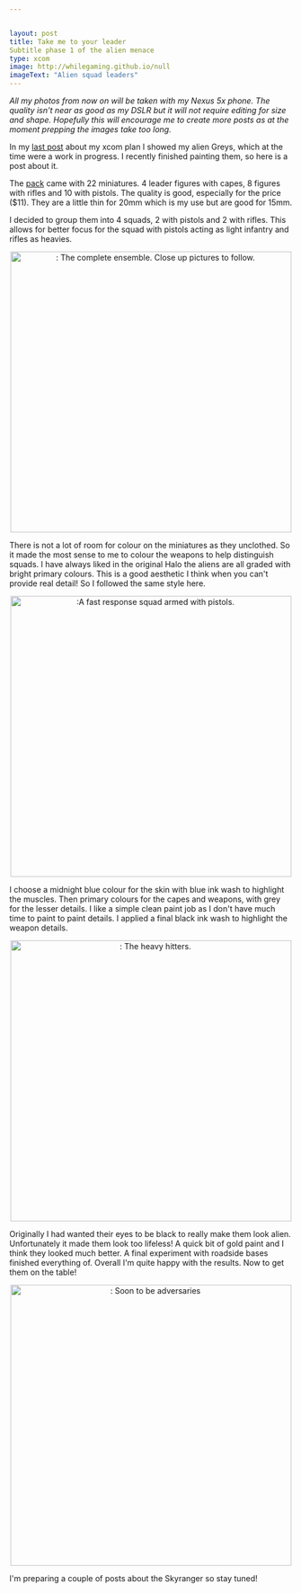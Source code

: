 ```yaml
---


layout: post
title: Take me to your leader
Subtitle phase 1 of the alien menace
type: xcom
image: http://whilegaming.github.io/null
imageText: "Alien squad leaders"
---
```

*All my photos from now on will be taken with my Nexus 5x phone. The
quality isn't near as good as my DSLR but it will not require editing for
size and shape. Hopefully this will encourage me to create more posts as at
the moment prepping the images take too long.*

In my [last post](http://whilegaming.github.io/2016-01-28-invasion) about my xcom plan I showed my alien Greys, which at
the time were a work in progress. I recently finished painting them, so
here is a post about it.

The [pack](http://www.rebelminis.com/15algrar.html) came with 22 miniatures. 4 leader figures with capes, 8
figures with rifles and 10 with pistols. The quality is good, especially
for the price ($11). They are a little thin for 20mm which is my use but
are good for 15mm.

I decided to group them into 4 squads, 2 with pistols and 2 with rifles.
This allows for better focus for the squad with pistols acting as light
infantry and rifles as heavies.

<p align="center">
<a href="http://whilegaming.github.io/null"><img src="http://whilegaming.github.io/null" alt=": The complete ensemble. Close up pictures to follow." width="500"></a>
</p>

There is not a lot of room for colour on the miniatures as they unclothed.
So it made the most sense to me to colour the weapons to help distinguish
squads. I have always liked in the original Halo the aliens are all graded
with bright primary colours. This is a good aesthetic I think when you
can't provide real detail! So I followed the same style here.

<p align="center">
<a href="http://whilegaming.github.io/img/pistols.JPG"><img src="http://whilegaming.github.io/img/pistols.JPG" alt=":A fast response squad armed with pistols." width="500"></a>
</p>

I choose a midnight blue colour for the skin with blue ink wash to
highlight the muscles. Then primary colours for the capes and weapons, with
grey for the lesser details. I like a simple clean paint job as I don't
have much time to paint to paint details. I applied a final black ink wash
to highlight the weapon details.

<p align="center">
<a href="http://whilegaming.github.io/img/rifles.JPG"><img src="http://whilegaming.github.io/img/rifles.JPG" alt=": The heavy hitters." width="500"></a>
</p>

Originally I had wanted their eyes to be black to really make them look
alien. Unfortunately it made them look too lifeless! A quick bit of gold
paint and I think they looked much better. A final experiment with roadside
bases finished everything of. Overall I'm quite happy with the results. Now
to get them on the table!

<p align="center">
<a href="http://whilegaming.github.io/img/closeup.JPG"><img src="http://whilegaming.github.io/img/closeup.JPG" alt=": Soon to be adversaries" width="500"></a>
</p>

I'm preparing a couple of posts about the Skyranger so stay tuned!
